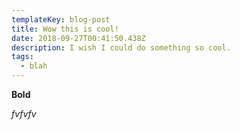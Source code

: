 ```yaml
---
templateKey: blog-post
title: Wow this is cool!
date: 2018-09-27T00:41:50.438Z
description: I wish I could do something so cool.
tags:
  - blah
---
```

**Bold**

_fvfvfv_
